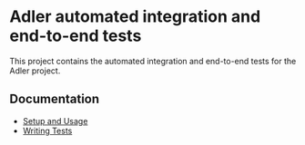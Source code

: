 # Adler automated integration and end-to-end tests

This project contains the automated integration and end-to-end tests for the Adler project.

## Documentation

- [Setup and Usage](docs/setup.md)
- [Writing Tests](docs/writing_tests.md)


